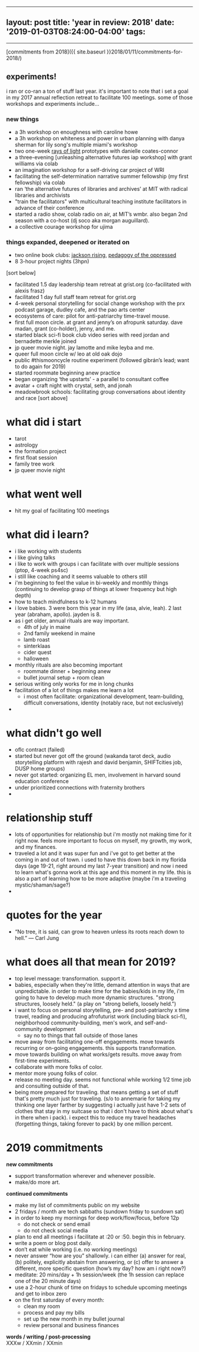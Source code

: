  ---
layout: post
title: 'year in review: 2018'
date: '2019-01-03T08:24:00-04:00'
tags:
- 
--- 

[commitments from 2018]({{ site.baseurl }}2018/01/11/commitments-for-2018/)

## experiments!

i ran or co-ran a ton of stuff last year. it's important to note that i set a goal in my 2017 annual reflection retreat to facilitate 100 meetings. some of those workshops and experiments include...

### new things

* a 3h workshop on enoughness with caroline howe
* a 3h workshop on whiteness and power in urban planning with danya sherman for lily song's multiple miami's workshop
* two one-week [rays of light]() prototypes with danielle coates-connor
* a three-evening [unleashing alternative futures iap workshop] with grant williams via colab
* an imagination workshop for a self-driving car project of WRI
* facilitating the self-determination narrative summer fellowship (my first fellowship) via colab
* ran ‘the alternative futures of libraries and archives’ at MIT with radical libraries and archivists
* "train the facilitators" with multicultural teaching institute facilitators in advance of their conference
* started a radio show, colab radio on air, at MIT’s wmbr. also began 2nd season with a co-host (dj soco aka morgan auguillard).
* a collective courage workshop for ujima


### things expanded, deepened or iterated on

* two online book clubs: [jackson rising](), [pedagogy of the oppressed]()
* 8 3-hour project nights (3hpn)

[sort below]
* facilitated 1.5 day leadership team retreat at grist.org (co-facilitated with alexis frasz)
* facilitated 1 day full staff team retreat for grist.org
* 4-week personal storytelling for social change workshop with the prx podcast garage, dudley cafe, and the pao arts center
* ecosystems of care: pilot for anti-patriarchy time-travel mouse.
* first full moon circle. at grant and jenny’s on afropunk saturday. dave madan, grant (co-holder), jenny, and me.
* started black sci-fi book club video series with reed jordan and bernadette merkle joined
* jp queer movie night. jay lamotte and mike leyba and me.
* queer full moon circle w/ leo at old oak dojo
* public #thismooncycle routine experiment (followed gibrán’s lead; want to do again for 2019)
* started roommate beginning anew practice
* began organizing ‘the upstarts’ - a parallel to consultant coffee
* avatar + craft night with crystal, seth, and jonah
* meadowbrook schools: facilitating group conversations about identity and race
[sort above]






# what did i start

* tarot
* astrology
* the formation project
* first float session
* family tree work
* jp queer movie night

# what went well


* hit my goal of facilitating 100 meetings

# what did i learn? 

* i like working with students
* i like giving talks
* i like to work with groups i can facilitate with over multiple sessions (ptop, 4-week ps4sc)
* i still like coaching and it seems valuable to others still 
* i'm beginning to feel the value in bi-weekly and monthly things (continuing to develop grasp of things at lower frequency but high depth)
* how to teach mindfulness to k-12 humans
* i love babies. 3 were born this year in my life (asa, alvie, leah). 2 last year (abraham, apollo). jayden is 8.
* as i get older, annual rituals are way important. 
    - 4th of july in maine
    - 2nd family weekend in maine
    - lamb roast
    - sinterklaas
    - cider quest
    - halloween
* monthly rituals are also becoming important
    - roommate dinner + beginning anew
    - bullet journal setup + room clean
* serious writing only works for me in long chunks
* facilitation of a lot of things makes me learn a lot
    - i most often facilitate: organizational development, team-building, difficult conversations, identity (notably race, but not exclusively)
* 
    

# what didn't go well

* oflc contract (failed)
* started but never got off the ground (wakanda tarot deck, audio storytelling platform with rajesh and david benjamin, SHIFTcities job, DUSP home groups)
* never got started: organizing EL men, involvement in harvard sound education conference
* under prioritized connections with fraternity brothers
* 



# relationship stuff 

* lots of opportunities for relationship but i'm mostly not making time for it right now. feels more important to focus on myself, my growth, my work, and my finances.
* traveled a lot and it was super fun and i've got to get better at the coming in and out of town. i used to have this down back in my florida days (age 19-21, right around my last 7-year transition) and now i need to learn what's gonna work at this age and this moment in my life. this is also a part of learning how to be more adaptive (maybe i'm a traveling mystic/shaman/sage?)
* 

# quotes for the year

* “No tree, it is said, can grow to heaven unless its roots reach down to hell.”  ― Carl Jung

# what does all that mean for 2019?

* top level message: transformation. support it. 
* babies, especially when they're little, demand attention in ways that are unpredictable. in order to make time for the babies/kids in my life, i'm going to have to develop much more dynamic structures. "strong structures, loosely held." (a play on "strong beliefs, loosely held.")
* i want to focus on personal storytelling, pre- and post-patriarchy x time travel, reading and producing afrofuturist work (including black sci-fi), neighborhood community-building, men's work, and self-and-community development
    - say no to things that fall outside of those lanes
* move away from facilitating one-off engagements. move towards recurring or on-going engagements. this supports transformation. 
* move towards building on what works/gets results. move away from first-time experiments. 
* collaborate with more folks of color. 
* mentor more young folks of color.
* release no meeting day. seems not functional while working 1/2 time job and consulting outside of that.
* being more prepared for traveling. that means getting a set of stuff that's pretty much just for traveling. (s/o to annemarie for taking my thinking one layer farther by suggesting i actually just have 1-2 sets of clothes that stay in my suitcase so that i don't have to think about what's in there when i pack). i expect this to reduce my travel headaches (forgetting things, taking forever to pack) by one million percent.


# 2019 commitments

**new commitments**

* support transformation wherever and whenever possible.
* make/do more art.

**continued commitments**

* make my list of commitments public on my website
* 2 fridays / month are tech sabbaths (sundown friday to sundown sat)
* in order to keep my mornings for deep work/flow/focus, before 12p
    - do not check or send email
    - do not check social media
* plan to end all meetings i facilitate at :20 or :50. begin this in february.
* write a poem or blog post daily.
* don’t eat while working (i.e. no working meetings)
* never answer “how are you” shallowly. i can either (a) answer for real, (b) politely, explicitly abstain from answering, or (c) offer to answer a different, more specific question (how’s my day? how am i right now?)
* meditate: 20 mins/day + 1h session/week (the 1h session can replace one of the 20 minute days)
* use a 2-hour chunk of time on fridays to schedule upcoming meetings and get to inbox zero
* on the first saturday of every month:
    * clean my room
    * process and pay my bills
    * set up the new month in my bullet journal
    * review personal and business finances


<!-- hyperlink bank -->


<!-- &#042; = asterisk -->
<!-- &#039; = single quote '-->

**words / writing / post-processing**  
XXXw / XXmin / XXmin